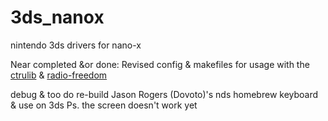# 3ds_nanox
nintendo 3ds drivers for nano-x

Near completed &or done: 
Revised config & makefiles for usage with the [ctrulib](https://github.com/smealum/ctrulib) & [radio-freedom](https://github.com/flying-dutchmen/kumbaya_slumlord)  

debug & too do
re-build Jason Rogers (Dovoto)'s nds homebrew keyboard & use on 3ds 
Ps. the screen doesn't work yet
